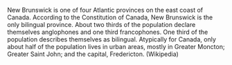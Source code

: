 New Brunswick is one of four Atlantic provinces on the east coast of Canada. According to the Constitution of Canada, New Brunswick is the only bilingual province. About two thirds of the population declare themselves anglophones and one third francophones. One third of the population describes themselves as bilingual. Atypically for Canada, only about half of the population lives in urban areas, mostly in Greater Moncton; Greater Saint John; and the capital, Fredericton. (Wikipedia)
